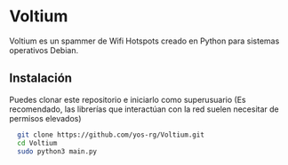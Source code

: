 
# Voltium

Voltium es un spammer de Wifi Hotspots creado en Python para sistemas operativos Debian.
## Instalación

Puedes clonar este repositorio e iniciarlo como superusuario (Es recomendado, las librerías que interactúan con la red suelen necesitar de permisos elevados)

```bash
  git clone https://github.com/yos-rg/Voltium.git
  cd Voltium
  sudo python3 main.py
```
